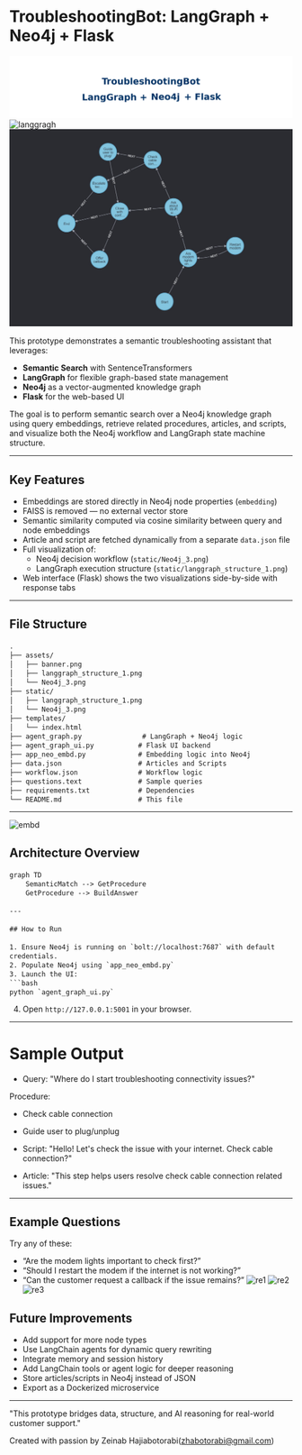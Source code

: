 # TroubleshootingBot: LangGraph + Neo4j + Flask
![banner](assets/banner.png)
![langgragh](assets/langgraph_structure.png)
![gragh](assets/Neo4j_3.jpg)

This prototype demonstrates a semantic troubleshooting assistant that leverages:
- **Semantic Search** with SentenceTransformers
- **LangGraph** for flexible graph-based state management
- **Neo4j** as a vector-augmented knowledge graph
- **Flask** for the web-based UI

The goal is to perform semantic search over a Neo4j knowledge graph using query embeddings, retrieve related procedures, articles, and scripts, and visualize both the Neo4j workflow and LangGraph state machine structure.

---

## Key Features

- Embeddings are stored directly in Neo4j node properties (`embedding`)
- FAISS is removed — no external vector store
- Semantic similarity computed via cosine similarity between query and node embeddings
- Article and script are fetched dynamically from a separate `data.json` file
- Full visualization of:
  - Neo4j decision workflow (`static/Neo4j_3.png`)
  - LangGraph execution structure (`static/langgraph_structure_1.png`)
- Web interface (Flask) shows the two visualizations side-by-side with response tabs

---

## File Structure

```
.
├── assets/
│   ├── banner.png
│   ├── langgraph_structure_1.png
│   └── Neo4j_3.png
├── static/
│   ├── langgraph_structure_1.png
│   └── Neo4j_3.png
├── templates/
│   └── index.html
├── agent_graph.py               # LangGraph + Neo4j logic
├── agent_graph_ui.py           # Flask UI backend
├── app_neo_embd.py             # Embedding logic into Neo4j
├── data.json                   # Articles and Scripts
├── workflow.json               # Workflow logic
├── questions.text              # Sample queries
├── requirements.txt            # Dependencies
└── README.md                   # This file
```

---
![embd](assets/Neo4j_embd.png)

## Architecture Overview

```mermaid
graph TD
    SemanticMatch --> GetProcedure
    GetProcedure --> BuildAnswer

---

## How to Run

1. Ensure Neo4j is running on `bolt://localhost:7687` with default credentials.
2. Populate Neo4j using `app_neo_embd.py`
3. Launch the UI:
```bash
python `agent_graph_ui.py`
```
4. Open `http://127.0.0.1:5001` in your browser.

---
# Sample Output
- Query: "Where do I start troubleshooting connectivity issues?"

Procedure:

- Check cable connection
- Guide user to plug/unplug

- Script:
"Hello! Let's check the issue with your internet. Check cable connection?"
- Article:
"This step helps users resolve check cable connection related issues."

---
## Example Questions

Try any of these:
- “Are the modem lights important to check first?”
- “Should I restart the modem if the internet is not working?”
- “Can the customer request a callback if the issue remains?”
![re1](assets/UI_1.png)
![re2](assets/UI_2.png)
![re3](assets/UI_3.png)

## Future Improvements

- Add support for more node types
- Use LangChain agents for dynamic query rewriting
- Integrate memory and session history
- Add LangChain tools or agent logic for deeper reasoning
- Store articles/scripts in Neo4j instead of JSON
- Export as a Dockerized microservice

---

"This prototype bridges data, structure, and AI reasoning for real-world customer support."

Created with passion by Zeinab Hajiabotorabi(zhabotorabi@gmail.com)

